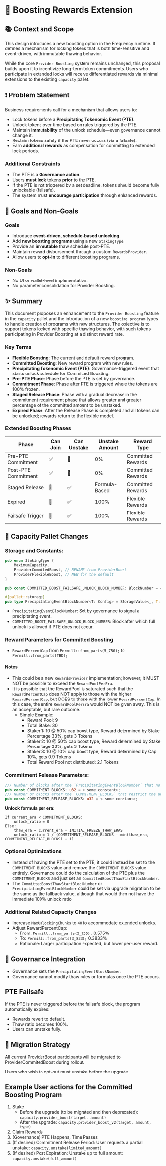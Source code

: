 # 📄 Boosting Rewards Extension

## 📚 Context and Scope

This design introduces a new boosting option in the Frequency runtime. It defines a mechanism for locking tokens that is both time-sensitive and event-driven, with immutable thawing behavior.

While the core `Provider Boosting` system remains unchanged, this proposal builds upon it to incentivize long-term token commitments. Users who participate in extended locks will receive differentiated rewards via minimal extensions to the existing `capacity` pallet.

## ❗ Problem Statement

Business requirements call for a mechanism that allows users to:

- Lock tokens before a **Precipitating Tokenomic Event (PTE)**.
- Unlock tokens over time based on rules triggered by the PTE.
- Maintain **immutability** of the unlock schedule—even governance cannot change it.
- Reclaim tokens safely if the PTE never occurs (via a failsafe).
- Earn **additional rewards** as compensation for committing to extended lock periods.

### Additional Constraints

- The PTE is a **Governance action**.
- Users **must lock** tokens **prior** to the PTE.
- If the PTE is not triggered by a set deadline, tokens should become fully unlockable (failsafe).
- The system must **encourage participation** through enhanced rewards.

## 🎯 Goals and Non-Goals

### Goals

- Introduce **event-driven, schedule-based unlocking**.
- Add **new boosting programs** using a new `StakingType`.
- Provide an **immutable** thaw schedule post-PTE.
- Maintain reward disbursement through a custom `RewardsProvider`.
- Allow users to **opt-in** to different boosting programs.

### Non-Goals

- No UI or wallet-level implementation.
- No parameter consolidation for Provider Boosting.

## ✨ Summary

This document proposes an enhancement to the `Provider Boosting` feature in the `capacity` pallet and the introduction
of a new `boosting program` types to handle creation of programs with new structures. The objective is to support tokens locked with specific
thawing behavior, with such tokens participating in Provider Boosting at a distinct reward rate.

### Key Terms

- **Flexible Boosting**: The current and default reward program.
- **Committed Boosting**: New reward program with new rules.
- **Precipitating Tokenomic Event (PTE)**: Governance-triggered event that starts unlock schedule for Committed Boosting.
- **Pre-PTE Phase**: Phase before the PTE is set by governance.
- **Commitment Phase**: Phase after PTE is triggered where the tokens are 100% frozen.
- **Staged Release Phase**: Phase with a gradual decrease in the commitment requirement phase that allows greater and greater percentage of the committed amount to be unstaked.
- **Expired Phase**: After the Release Phase is completed and all tokens can be unlocked; rewards return to the flexible model.

### Extended Boosting Phases

| Phase               | Can Join | Can Unstake | Unstake Amount | Reward Type       |
|---------------------|----------|-------------|----------------|-------------------|
| Pre-PTE Commitment  | ✅       | 🚫          | 0%             | Committed Rewards |
| Post-PTE Commitment | ✅       | 🚫          | 0%             | Committed Rewards |
| Staged Release      | 🚫       | ✅          | Formula-Based  | Committed Rewards |
| Expired             | 🚫       | ✅          | 100%           | Flexible Rewards  |
| Failsafe Trigger    | 🚫       | ✅          | 100%           | Flexible Rewards  |

## 📂 Capacity Pallet Changes

### Storage and Constants:

```rust
pub enum StakingType {
    MaximumCapacity,
    ProviderCommitedBoost, // RENAME from ProviderBoost
    ProviderFlexibleBoost, // NEW for the default
}

pub const COMMITTED_BOOST_FAILSAFE_UNLOCK_BLOCK_NUMBER: BlockNumber = <some constant>;

#[pallet::storage]
pub type PrecipitatingEventBlockNumber<T: Config> = StorageValue<_, T::BlockNumber, OptionQuery>;
```

- `PrecipitatingEventBlockNumber`: Set by governance to signal a precipitating event.
- `COMMITTED_BOOST_FAILSAFE_UNLOCK_BLOCK_NUMBER`: Block after which full unlock is allowed if PTE does not occur.


### Reward Parameters for Committed Boosting

- `RewardPercentCap` from `Permill::from_parts(5_750);` to `Permill::from_parts(TBD);`

#### Notes

- This could be a new `RewardsProvider` implementation; however, it MUST NOT be possible to exceed the `RewardPoolPerEra`.
- It is possible that the RewardPool is saturated such that the `RewardPercentCap` does NOT apply to those with the higher `RewardPercentCap`, but DOES to those with the lower `RewardPercentCap`. In this case, the entire `RewardPoolPerEra` would NOT be given away. This is an acceptable, but rare outcome.
    - Simple Example:
        - Reward Pool: 9
        - Total Stake: 30
        - Staker 1: 10 @ 50% cap boost type, Reward determined by Stake Percentage 33%, gets 3 Tokens
        - Staker 2: 10 @ 50% cap boost type, Reward determined by Stake Percentage 33%, gets 3 Tokens
        - Staker 3: 10 @ 10% cap boost type, Reward determined by Cap 10%, gets 0.9 Tokens
        - Total Reward Pool not distributed: 2.1 Tokens

### Commitment Release Parameters:

```rust
/// Number of blocks after the `PrecipitatingEventBlockNumber` that no unstaking is allowed
pub const COMMITMENT_BLOCKS: u32 = < some constant>;
/// Number of blocks after the `COMMITMENT_BLOCKS` that restrict the unstake amount
pub const COMMITMENT_RELEASE_BLOCKS: u32 = < some constant>;
```

**Unlock formula per era:**

```text
If current_era < COMMITMENT_BLOCKS:
    unlock_ratio = 0
Else:
    thaw_era = current_era - INITIAL_FREEZE_THAW_ERAS
    unlock_ratio = 1 / (COMMITMENT_RELEASE_BLOCKS - min(thaw_era, COMMITMENT_RELEASE_BLOCKS) + 1)
```

### Optional Optimizations
- Instead of having the PTE set to the PTE, it could instead be set to the `COMMITMENT_BLOCKS` value and remove the `COMMITMENT_BLOCKS` value entirely. Governance could do the calculation of the PTE plus the `COMMITMENT_BLOCKS` and just set an `CommittedBoostThawStartBlockNumber`.
- The `CommittedBoostThawStartBlockNumber` or `PrecipitatingEventBlockNumber` could be set via upgrade migration to be the same as the fallback value, although that would then not have the immediate 100% unlock ratio

### Additional Related Capacity Changes

- Increase `MaxUnlockingChunks` to `40` to accommodate extended unlocks.
- Adjust RewardPercentCap:
    - From: `Permill::from_parts(5_750);` 0.575%
    - To: `Permill::from_parts(3_833);` 0.3833%
    - Rationale: Larger participation expected, but lower per-user reward.

## 🔐 Governance Integration

- Governance sets the `PrecipitatingEventBlockNumber`.
- Governance cannot modify thaw rules or formulas once the PTE occurs.

## PTE Failsafe

If the PTE is never triggered before the failsafe block, the program automatically expires:

- Rewards revert to default.
- Thaw ratio becomes 100%.
- Users can unstake fully.

## 🔄 Migration Strategy

All current ProviderBoost participants will be migrated to ProviderCommitedBoost during rollout.

Users who wish to opt-out must unstake before the upgrade.

## Example User actions for the Committed Boosting Program

1. Stake
    - Before the upgrade (to be migrated and then deprecated): `capacity.provider_boost(target, amount)`
    - After the upgrade: `capacity.provider_boost_v2(target, amount, type)`
2. Claim Rewards
3. (Governance) PTE Happens, Time Passes
4. (If desired) Commitment Release Period: User requests a partial unstake: `capacity.unstake(limited_amount)`
5. (If desired) Post Expiration: Unstake up to full amount: `capacity.unstake(full_amount)`
